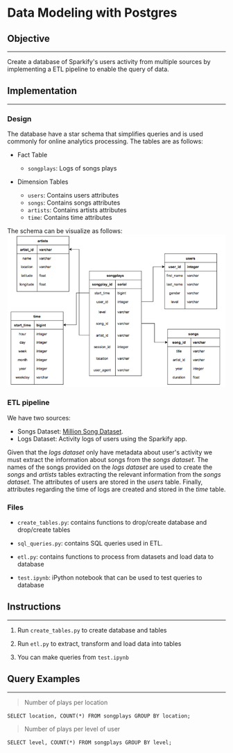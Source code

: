 # Data Modeling with Postgres

## Objective

---

Create a database of Sparkify's users activity from multiple sources by implementing a ETL pipeline to enable the query of data.

## Implementation

---

### Design

The database have a star schema that simplifies queries and is used commonly for online analytics processing. The tables are as follows:

- Fact Table
    - `songplays`: Logs of songs plays 
    
- Dimension Tables
    - `users`: Contains users attributes
    - `songs`: Contains songs attributes
    - `artists`: Contains artists attributes
    - `time`: Contains time attributes

The schema can be visualize as follows:
![Schema](diagram.png)

### ETL pipeline

We have two sources: 
- Songs Dataset: [Million Song Dataset](http://millionsongdataset.com/).
- Logs Dataset: Activity logs of users using the Sparkify app.

Given that the *logs dataset* only have metadata about user's activity we must extract the information about songs from the *songs dataset*. The names of the songs provided on the *logs dataset* are used to create the *songs* and *artists* tables extracting the relevant information from the *songs dataset*. The attributes of users are stored in the *users* table. Finally, attributes regarding the time of logs are created and stored in the *time* table.

### Files

- `create_tables.py`: contains functions to drop/create database and drop/create tables

- `sql_queries.py`: contains SQL queries used in ETL.

- `etl.py`: contains functions to process from datasets and load data to database

- `test.ipynb`: iPython notebook that can be used to test queries to database

## Instructions

---

1. Run `create_tables.py` to create database and tables

2. Run `etl.py` to extract, transform and load data into tables

3. You can make queries from `test.ipynb`

## Query Examples

---

> Number of plays per location

```
SELECT location, COUNT(*) FROM songplays GROUP BY location;
```

> Number of plays per level of user

```
SELECT level, COUNT(*) FROM songplays GROUP BY level;
```